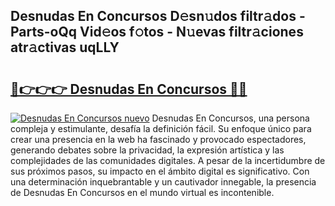 ## Desnudas En Concursos D𝚎sn𝚞dos filtr𝚊dos - Parts-oQq Vid𝚎os f𝚘tos - N𝚞evas filtr𝚊ciones atr𝚊ctivas uqLLY

# <h2><a href="http://mbc6e1d.tromn.icu/?c=Desnudas+En+Concursos">🔗👉👉👉 Desnudas En Concursos 🔗🔗</a></h2>

[![Desnudas En Concursos nuevo](https://i.imgur.com/pEAQMta.gif)](http://mbc6e1d.tromn.icu/?c=Desnudas+En+Concursos)
Desnudas En Concursos, una persona compleja y estimulante, desafía la definición fácil. Su enfoque único para crear una presencia en la web ha fascinado y provocado espectadores, generando debates sobre la privacidad, la expresión artística y las complejidades de las comunidades digitales. A pesar de la incertidumbre de sus próximos pasos, su impacto en el ámbito digital es significativo. Con una determinación inquebrantable y un cautivador innegable, la presencia de Desnudas En Concursos en el mundo virtual es incontenible.
